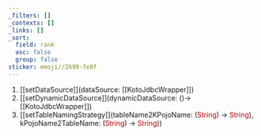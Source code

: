 ```yaml
---
_filters: []
_contexts: []
_links: []
_sort:
  field: rank
  asc: false
  group: false
sticker: emoji//2699-fe0f
---
```

1. [[setDataSource]](dataSource: [[KotoJdbcWrapper]])
2. [[setDynamicDataSource]](dynamicDataSource: ()->[[KotoJdbcWrapper]])
3. [[setTableNamingStrategy]](tableName2KPojoName: (<span style="color:#c00000">String</span>) -> <span style="color:#c00000">String</span>), kPojoName2TableName: (<span style="color:#c00000">String</span>) -> <span style="color:#c00000">String</span>))